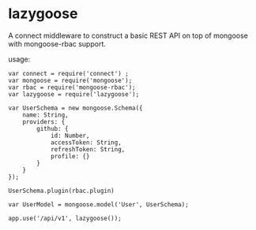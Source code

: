 # lazygoose
A connect middleware to construct a basic REST API on top of mongoose with mongoose-rbac support.

usage:
```
var connect = require('connect') ;
var mongoose = require('mongoose');
var rbac = require('mongoose-rbac');
var lazygoose = require('lazygoose');

var UserSchema = new mongoose.Schema({
	name: String,
	providers: {
		github: {
			id: Number,
			accessToken: String,
			refreshToken: String, 
			profile: {}
		}
	}
});

UserSchema.plugin(rbac.plugin)

var UserModel = mongoose.model('User', UserSchema);

app.use('/api/v1', lazygoose());
```